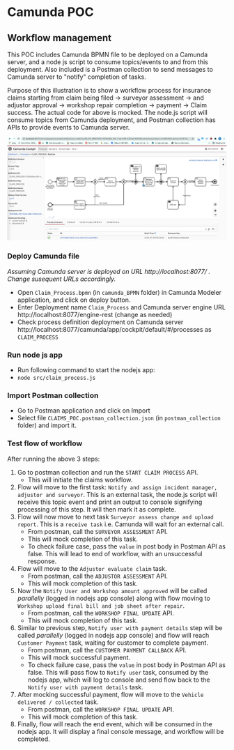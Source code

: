 # Camunda POC
## Workflow management

This POC includes Camunda BPMN file to be deployed on a Camunda server, and a node js script to consume topics/events to and from this deployment.
Also included is a Postman collection to send messages to Camunda server to "notify" completion of tasks.

Purpose of this illustration is to show a workflow process for insurance claims starting from claim being filed -> surveyor assessment -> and adjustor approval -> workshop repair completion -> payment -> Claim success.
The actual code for above is mocked. The node.js script will consume topics from Camunda deployment, and Postman collection has APIs to provide events to Camunda server.

![ClaimProcess](media/claim_process_screenshot.png "Claim Process")

### **Deploy Camunda file**
_Assuming Camunda server is deployed on URL http://localhost:8077/ . Change susequent URLs accordingly._
- Open `Claim_Process.bpmn` (in `camunda_BPMN` folder) in Camunda Modeler application, and click on deploy button.
- Enter Deployment name `Claim_Process` and Camunda server engine URL http://localhost:8077/engine-rest (change as needed)
- Check process definition deployment on Camunda server http://localhost:8077/camunda/app/cockpit/default/#/processes as `CLAIM_PROCESS`

### **Run node js app**
- Run following command to start the nodejs app:
- `node src/claim_process.js`

### **Import Postman collection**
- Go to Postman application and click on Import
- Select file `CLAIMS_POC.postman_collection.json` (in `postman_collection` folder) and import it.

### **Test flow of workflow**
After running the above 3 steps:
1. Go to postman collection and run the `START CLAIM PROCESS` API.
    - This will initiate the claims workflow.
2. Flow will move to the first task: `Notify and assign incident manager, adjustor and surveyor`. This is an external task, the node.js script will receive this topic event and print an output to console signifying processing of this step. It will then mark it as complete.
3. Flow will now move to next task `Surveyor assess change and upload report`. This is a `receive task` i.e. Camunda will wait for an external call.
    - From postman, call the `SURVEYOR ASSESSMENT` API.
    - This will mock completion of this task.
    - To check failure case, pass the `value` in post body in Postman API as false. This will lead to end of workflow, with an unsuccessful response.
4. Flow will move to the `Adjustor evaluate claim` task.
    - From postman, call the `ADJUSTOR ASSESSMENT` API.
    - This will mock completion of this task.
5. Now the `Notify User and Workshop amount approved` will be called _parallelly_ (logged in nodejs app console) along with flow moving to `Workshop upload final bill and job sheet after repair`.
    - From postman, call the `WORKSHOP FINAL UPDATE` API.
    - This will mock completion of this task.
6. Similar to previous step, `Notify user with payment details` step will be called _parallelly_ (logged in nodejs app console) and flow will reach `Customer Payment` task, waiting for customer to complete payment.
    - From postman, call the `CUSTOMER PAYMENT CALLBACK` API.
    - This will mock successful payment.
    - To check failure case, pass the `value` in post body in Postman API as false. This will pass flow to `Notify user` task, consumed by the nodejs app, which will log to console and send flow back to the `Notify user with payment details` task.
7. After mocking successful payment, flow will move to the `Vehicle delivered / collected` task.
    - From postman, call the `WORKSHOP FINAL UPDATE` API.
    - This will mock completion of this task.
8. Finally, flow will reach the end event, which will be consumed in the nodejs app. It will display a final console message, and workflow will be completed.
